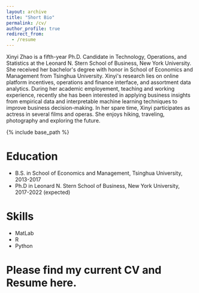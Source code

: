 ```yaml
---
layout: archive
title: "Short Bio"
permalink: /cv/
author_profile: true
redirect_from:
  - /resume
---
```


Xinyi Zhao is a fifth-year Ph.D. Candidate in Technology, Operations, and Statistics at the Leonard N. Stern School of Business, New York University. She received her bachelor's degree with honor in School of Economics and Management from Tsinghua University. Xinyi's research lies on online platform incentives, operations and finance interface, and assortment data analytics. During her academic employement, teaching and working experience, recently she has been interested in applying business insights from empirical data and interpretable machine learning techniques to improve business decision-making. In her spare time, Xinyi participates as actress in several films and operas. She enjoys hiking, traveling, photography and exploring the future.

{% include base_path %}

Education
======
* B.S. in School of Economics and Management, Tsinghua University, 2013-2017
* Ph.D in Leonard N. Stern School of Business, New York University, 2017-2022 (expected)


Skills
======
* MatLab
* R
* Python

Please find my current CV and Resume here.
======
